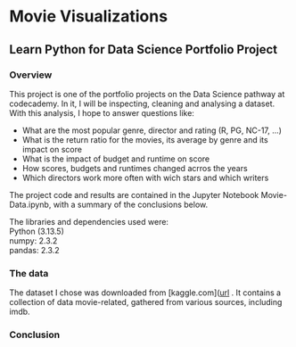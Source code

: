 # Movie Visualizations
## Learn Python for Data Science Portfolio Project


### Overview

This project is one of the portfolio projects on the Data Science pathway at codecademy. In it, I will be inspecting, cleaning and analysing a dataset.
With this analysis, I hope to answer questions like:
 - What are the most popular genre, director and rating (R, PG, NC-17, ...)
 - What is the return ratio for the movies, its average by genre and its impact on score
 - What is the impact of budget and runtime on score
 - How scores, budgets and runtimes changed acrros the years
 - Which directors work more often with wich stars and which writers
   
The project code and results are contained in the Jupyter Notebook Movie-Data.ipynb, with a summary of the conclusions below.

The libraries and dependencies used were:<br>
Python (3.13.5)<br>
numpy: 2.3.2<br>
pandas: 2.3.2

### The data

The dataset I chose was downloaded from [kaggle.com]([url](https://www.kaggle.com/datasets/ashishkumarjayswal/movies-updated-data/data) . It contains a collection of data movie-related, gathered from various sources, including imdb.

###  Conclusion
